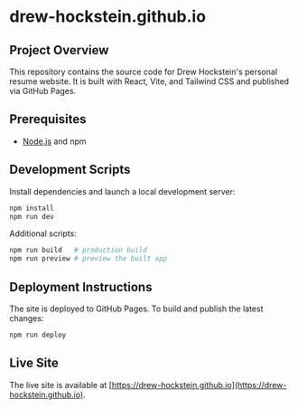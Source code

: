 # drew-hockstein.github.io

## Project Overview
This repository contains the source code for Drew Hockstein's personal resume website. It is built with React, Vite, and Tailwind CSS and published via GitHub Pages.

## Prerequisites
- [Node.js](https://nodejs.org/) and npm

## Development Scripts
Install dependencies and launch a local development server:

```bash
npm install
npm run dev
```

Additional scripts:

```bash
npm run build   # production build
npm run preview # preview the built app
```

## Deployment Instructions
The site is deployed to GitHub Pages. To build and publish the latest changes:

```bash
npm run deploy
```

## Live Site
The live site is available at [https://drew-hockstein.github.io](https://drew-hockstein.github.io).
